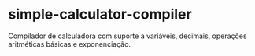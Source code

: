 # simple-calculator-compiler
Compilador de calculadora com suporte a variáveis, decimais, operações aritméticas básicas e exponenciação.
